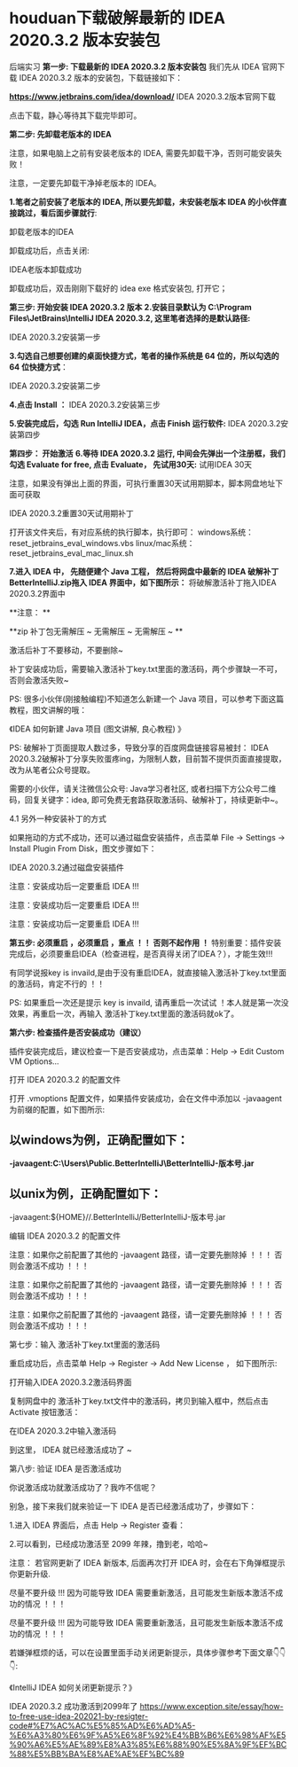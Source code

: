 # houduan下载破解最新的 IDEA 2020.3.2 版本安装包
后端实习
**第一步: 下载最新的 IDEA 2020.3.2 版本安装包**
我们先从 IDEA 官网下载 IDEA 2020.3.2 版本的安装包，下载链接如下：

**https://www.jetbrains.com/idea/download/**
IDEA 2020.3.2版本官网下载

点击下载，静心等待其下载完毕即可。

**第二步: 先卸载老版本的 IDEA**


注意，如果电脑上之前有安装老版本的 IDEA, 需要先卸载干净，否则可能安装失败！

注意，一定要先卸载干净掉老版本的 IDEA。

**1.笔者之前安装了老版本的 IDEA, 所以要先卸载，未安装老版本 IDEA 的小伙伴直接跳过，看后面步骤就行**:

卸载老版本的IDEA

卸载成功后，点击关闭:

IDEA老版本卸载成功

卸载成功后，双击刚刚下载好的 idea exe 格式安装包, 打开它；

**第三步: 开始安装 IDEA 2020.3.2 版本**
**2.安装目录默认为 C:\Program Files\JetBrains\IntelliJ IDEA 2020.3.2, 这里笔者选择的是默认路径:**

IDEA 2020.3.2安装第一步

**3.勾选自己想要创建的桌面快捷方式，笔者的操作系统是 64 位的，所以勾选的 64 位快捷方式**：

IDEA 2020.3.2安装第二步

**4.点击 Install ：**
IDEA 2020.3.2安装第三步

**5.安装完成后，勾选 Run IntelliJ IDEA，点击 Finish 运行软件:**
IDEA 2020.3.2安装第四步

**第四步： 开始激活**
**6.等待 IDEA 2020.3.2 运行, 中间会先弹出一个注册框，我们勾选 Evaluate for free, 点击 Evaluate， 先试用30天:**
试用IDEA 30天

注意，如果没有弹出上面的界面，可执行重置30天试用期脚本，脚本网盘地址下面可获取

IDEA 2020.3.2重置30天试用期补丁

打开该文件夹后，有对应系统的执行脚本，执行即可：
windows系统：reset_jetbrains_eval_windows.vbs
linux/mac系统：reset_jetbrains_eval_mac_linux.sh


**7.进入 IDEA 中， 先随便建个 Java 工程， 然后将网盘中最新的 IDEA 破解补丁 BetterIntelliJ.zip拖入 IDEA 界面中，如下图所示：**
将破解激活补丁拖入IDEA 2020.3.2界面中


**注意： **

**zip 补丁包无需解压 ~ 无需解压 ~ 无需解压 ~ **

激活后补丁不要移动，不要删除~

补丁安装成功后，需要输入激活补丁key.txt里面的激活码，两个步骤缺一不可，否则会激活失败~


PS: 很多小伙伴(刚接触编程)不知道怎么新建一个 Java 项目，可以参考下面这篇教程，图文讲解的哦：

《IDEA 如何新建 Java 项目 (图文讲解, 良心教程) 》


PS: 破解补丁页面提取人数过多，导致分享的百度网盘链接容易被封： IDEA 2020.3.2破解补丁分享失败蛋疼ing，为限制人数，目前暂不提供页面直接提取，改为从笔者公众号提取。


需要的小伙伴，请关注微信公众号: Java学习者社区, 或者扫描下方公众号二维码，回复关键字：idea, 即可免费无套路获取激活码、破解补丁，持续更新中~。



4.1 另外一种安装补丁的方式

如果拖动的方式不成功，还可以通过磁盘安装插件，点击菜单 File -> Settings -> Install Plugin From Disk，图文步骤如下：

IDEA 2020.3.2通过磁盘安装插件

注意：安装成功后一定要重启 IDEA !!!

注意：安装成功后一定要重启 IDEA !!!

注意：安装成功后一定要重启 IDEA !!!

**第五步: 必须重启 ，必须重启 ，重点 ！！ 否则不起作用 ！**
特别重要：插件安装完成后，必须要重启IDEA（检查进程，是否真得关闭了IDEA？），才能生效!!!

有同学说报key is invaild,是由于没有重启IDEA，就直接输入激活补丁key.txt里面的激活码，肯定不行的 ！！


PS: 如果重启一次还是提示 key is invaild, 请再重启一次试试 ！本人就是第一次没效果，再重启一次，再输入 激活补丁key.txt里面的激活码就ok了。

**第六步: 检查插件是否安装成功（建议）**

插件安装完成后，建议检查一下是否安装成功，点击菜单：Help -> Edit Custom VM Options...

打开 IDEA 2020.3.2 的配置文件

打开 .vmoptions 配置文件，如果插件安装成功，会在文件中添加以 -javaagent 为前缀的配置，如下图所示:
## 以windows为例，正确配置如下：

**-javaagent:C:\Users\Public\.BetterIntelliJ\BetterIntelliJ-版本号.jar**
## 以unix为例，正确配置如下：

-javaagent:${HOME}//.BetterIntelliJ/BetterIntelliJ-版本号.jar


编辑 IDEA 2020.3.2 的配置文件

注意：如果你之前配置了其他的 -javaagent 路径，请一定要先删除掉 ！！！ 否则会激活不成功 ！！！

注意：如果你之前配置了其他的 -javaagent 路径，请一定要先删除掉 ！！！ 否则会激活不成功 ！！！

注意：如果你之前配置了其他的 -javaagent 路径，请一定要先删除掉 ！！！ 否则会激活不成功 ！！！

第七步：输入 激活补丁key.txt里面的激活码

重启成功后，点击菜单 Help -> Register -> Add New License ， 如下图所示:

打开输入IDEA 2020.3.2激活码界面

复制网盘中的 激活补丁key.txt文件中的激活码，拷贝到输入框中，然后点击 Activate 按钮激活：

在IDEA 2020.3.2中输入激活码

到这里， IDEA 就已经激活成功了 ~

第八步: 验证 IDEA 是否激活成功

你说激活成功就激活成功了？我咋不信呢？

别急，接下来我们就来验证一下 IDEA 是否已经激活成功了，步骤如下：

1.进入 IDEA 界面后，点击 Help -> Register 查看：



2.可以看到，已经成功激活至 2099 年辣，撸到老，哈哈~


注意： 若官网更新了 IDEA 新版本, 后面再次打开 IDEA 时，会在右下角弹框提示你更新升级.

尽量不要升级 !!! 因为可能导致 IDEA 需要重新激活，且可能发生新版本激活不成功的情况 ！！！

尽量不要升级 !!! 因为可能导致 IDEA 需要重新激活，且可能发生新版本激活不成功的情况 ！！！

若嫌弹框烦的话，可以在设置里面手动关闭更新提示，具体步骤参考下面文章👇👇👇:

《IntelliJ IDEA 如何关闭更新提示？》

IDEA 2020.3.2 成功激活到2099年了
https://www.exception.site/essay/how-to-free-use-idea-202021-by-resigter-code#%E7%AC%AC%E5%85%AD%E6%AD%A5-%E6%A3%80%E6%9F%A5%E6%8F%92%E4%BB%B6%E6%98%AF%E5%90%A6%E5%AE%89%E8%A3%85%E6%88%90%E5%8A%9F%EF%BC%88%E5%BB%BA%E8%AE%AE%EF%BC%89
